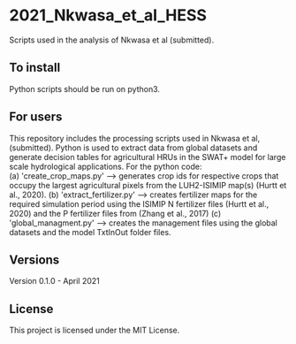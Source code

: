 # 2021_Nkwasa_et_al_HESS

Scripts used in the analysis of Nkwasa et al (submitted).

## To install
Python scripts should be run on python3.

## For users
This repository includes the processing  scripts used in Nkwasa et al, (submitted). Python is used to extract data from global datasets and generate decision tables for agricultural HRUs in the SWAT+ model 
for large scale hydrological applications.
For the python code:  
 (a) 'create_crop_maps.py' --> generates crop ids for respective crops that occupy the largest agricultural pixels from the LUH2-ISIMIP map(s) (Hurtt et al., 2020).
 (b) 'extract_fertilizer.py' --> creates fertilizer maps for the required simulation period using the ISIMIP N fertilizer files (Hurtt et al., 2020)  and the P fertilizer files from (Zhang et al., 2017) 
 (c) 'global_managment.py' --> creates the management files using the global datasets and the model TxtInOut folder files. 


## Versions
Version 0.1.0 - April 2021 

## License
This project is licensed under the MIT License.

